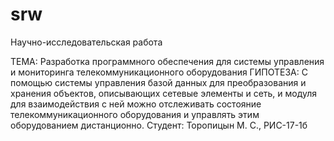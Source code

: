 # srw
Научно-исследовательская работа

ТЕМА: Разработка программного обеспечения для системы управления и мониторинга телекоммуникационного оборудования
ГИПОТЕЗА: С помощью системы управления базой данных для преобразования и хранения объектов, описывающих сетевые элементы и сеть, и модуля для взаимодействия с ней можно отслеживать состояние телекоммуникационного оборудования и управлять этим оборудованием дистанционно.
Студент: Торопицын М. С., РИС-17-1б
